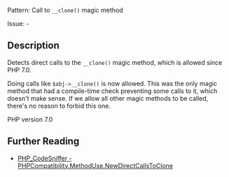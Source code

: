 Pattern: Call to `__clone()` magic method

Issue: -

## Description

Detects direct calls to the `__clone()` magic method, which is allowed since PHP 7.0.

Doing calls like `$obj->__clone()` is now allowed. This was the only magic method that had a compile-time check preventing some calls to it, which doesn't make sense. If we allow all other magic methods to be called, there's no reason to forbid this one.

PHP version 7.0

## Further Reading

* [PHP_CodeSniffer - PHPCompatibility.MethodUse.NewDirectCallsToClone](https://github.com/PHPCompatibility/PHPCompatibility/tree/develop/PHPCompatibility/Sniffs/MethodUse/NewDirectCallsToCloneSniff.php)
